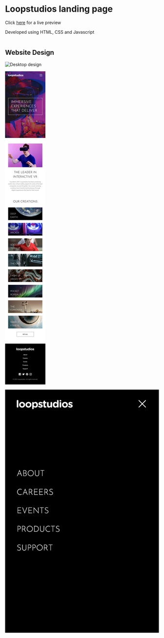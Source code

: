 # Loopstudios landing page

Click [here](https://landing-loopstudios.netlify.app/) for a live preview

Developed using HTML, CSS and Javascript
<br>
<br>

## Website Design

![Desktop design](design/desktop.png "Desktop design")

![Mobile design with menu closed](design/mobilemenuclosed.png "Mobile design with menu closed")

![Mobile design with menu open](design/mobilemenuopen.png "Mobile design with menu open")
